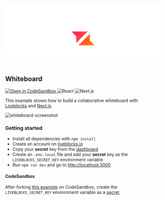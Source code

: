<p align="center">
  <a href="https://liveblocks.io">
    <img src="https://raw.githubusercontent.com/liveblocks/liveblocks/main/.github/assets/header.svg" alt="Liveblocks" />
  </a>
</p>

<br/>

## Whiteboard

<p>
  <a href="https://codesandbox.io/s/github/liveblocks/liveblocks/tree/main/examples/nextjs-whiteboard">
    <img src="https://img.shields.io/badge/open%20in%20codesandbox-message?style=flat&logo=codesandbox&color=333&logoColor=fff" alt="Open in CodeSandbox" />
  </a>
  <img src="https://img.shields.io/badge/react-message?style=flat&logo=react&color=0bd&logoColor=fff" alt="React" />
  <img src="https://img.shields.io/badge/next.js-message?style=flat&logo=next.js&color=07f&logoColor=fff" alt="Next.js" />
</p>

This example shows how to build a collaborative whiteboard with [Liveblocks](https://liveblocks.io) and [Next.js](https://nextjs.org/).

![whiteboard-screenshot](https://liveblocks.io/_next/image?url=%2Fimages%2Fexamples%2Fthumbnail-multiplayer-whiteboard-tool.png&w=1200&q=90)

### Getting started

- Install all dependencies with `npm install`
- Create an account on [liveblocks.io](https://liveblocks.io/dashboard)
- Copy your **secret** key from the [dashboard](https://liveblocks.io/dashboard/apikeys)
- Create an `.env.local` file and add your **secret** key as the `LIVEBLOCKS_SECRET_KEY` environment variable
- Run `npm run dev` and go to [http://localhost:3000](http://localhost:3000)

#### CodeSandbox

After forking [this example](https://codesandbox.io/s/github/liveblocks/liveblocks/tree/main/examples/nextjs-whiteboard) on CodeSandbox, create the `LIVEBLOCKS_SECRET_KEY` environment variable as a [secret](https://codesandbox.io/docs/secrets).
